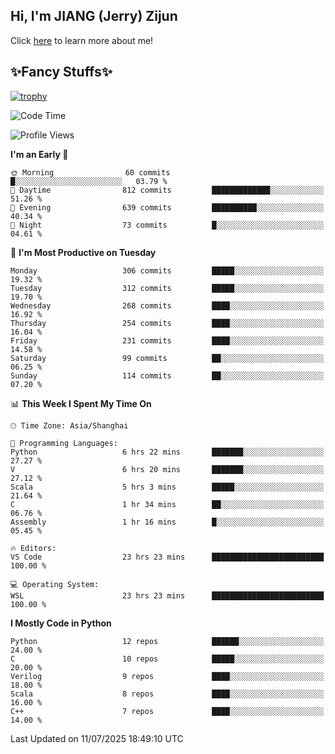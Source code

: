 ## Hi, I'm JIANG (Jerry) Zijun

Click [here](https://jzjerry.github.io/about/) to learn more about me!

## ✨Fancy Stuffs✨
[![trophy](https://github-profile-trophy.vercel.app/?username=jzjerry&theme=onedark)](https://github.com/ryo-ma/github-profile-trophy)
<!--START_SECTION:waka-->
![Code Time](http://img.shields.io/badge/Code%20Time-1%2C417%20hrs%2057%20mins-blue)

![Profile Views](http://img.shields.io/badge/Profile%20Views-0-blue)

**I'm an Early 🐤** 

```text
🌞 Morning                60 commits          █░░░░░░░░░░░░░░░░░░░░░░░░   03.79 % 
🌆 Daytime                812 commits         █████████████░░░░░░░░░░░░   51.26 % 
🌃 Evening                639 commits         ██████████░░░░░░░░░░░░░░░   40.34 % 
🌙 Night                  73 commits          █░░░░░░░░░░░░░░░░░░░░░░░░   04.61 % 
```
📅 **I'm Most Productive on Tuesday** 

```text
Monday                   306 commits         █████░░░░░░░░░░░░░░░░░░░░   19.32 % 
Tuesday                  312 commits         █████░░░░░░░░░░░░░░░░░░░░   19.70 % 
Wednesday                268 commits         ████░░░░░░░░░░░░░░░░░░░░░   16.92 % 
Thursday                 254 commits         ████░░░░░░░░░░░░░░░░░░░░░   16.04 % 
Friday                   231 commits         ████░░░░░░░░░░░░░░░░░░░░░   14.58 % 
Saturday                 99 commits          ██░░░░░░░░░░░░░░░░░░░░░░░   06.25 % 
Sunday                   114 commits         ██░░░░░░░░░░░░░░░░░░░░░░░   07.20 % 
```


📊 **This Week I Spent My Time On** 

```text
🕑︎ Time Zone: Asia/Shanghai

💬 Programming Languages: 
Python                   6 hrs 22 mins       ███████░░░░░░░░░░░░░░░░░░   27.27 % 
V                        6 hrs 20 mins       ███████░░░░░░░░░░░░░░░░░░   27.12 % 
Scala                    5 hrs 3 mins        █████░░░░░░░░░░░░░░░░░░░░   21.64 % 
C                        1 hr 34 mins        ██░░░░░░░░░░░░░░░░░░░░░░░   06.76 % 
Assembly                 1 hr 16 mins        █░░░░░░░░░░░░░░░░░░░░░░░░   05.45 % 

🔥 Editors: 
VS Code                  23 hrs 23 mins      █████████████████████████   100.00 % 

💻 Operating System: 
WSL                      23 hrs 23 mins      █████████████████████████   100.00 % 
```

**I Mostly Code in Python** 

```text
Python                   12 repos            ██████░░░░░░░░░░░░░░░░░░░   24.00 % 
C                        10 repos            █████░░░░░░░░░░░░░░░░░░░░   20.00 % 
Verilog                  9 repos             ████░░░░░░░░░░░░░░░░░░░░░   18.00 % 
Scala                    8 repos             ████░░░░░░░░░░░░░░░░░░░░░   16.00 % 
C++                      7 repos             ████░░░░░░░░░░░░░░░░░░░░░   14.00 % 
```




 Last Updated on 11/07/2025 18:49:10 UTC
<!--END_SECTION:waka-->
